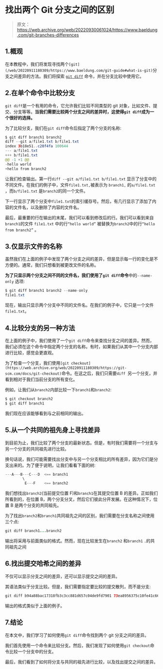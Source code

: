 # 找出两个 Git 分支之间的区别

> 原文：<https://web.archive.org/web/20220930061024/https://www.baeldung.com/git-branches-differences>

## 1.概观

在本教程中，我们将发现寻找两个`[git](/web/20220911180309/https://www.baeldung.com/git-guide#what-is-git)`分支之间差异的方法。我们将探索 [`git diff`](https://web.archive.org/web/20220911180309/https://git-scm.com/docs/git-diff) 命令，并在分支比较中使用它。

## 2.在单个命令中比较分支

`git diff`是一个有用的命令，它允许我们比较不同类型的 git 对象，比如文件、提交、分支等等。**当我们需要比较两个分支之间的差异时，这使得`git diff`成为一个很好的选择。**

为了比较分支，我们在`git diff`命令后指定了两个分支的名称:

```java
$ git diff branch1 branch2 
diff --git a/file1.txt b/file1.txt
index 3b18e51..c28f4fa 100644
--- a/file1.txt
+++ b/file1.txt
@@ -1 +1 @@
-hello world
+hello from branch2
```

让我们检查输出。第一行`diff ‐‐git a/file1.txt b/file1.txt` 显示了分支中的不同文件。在我们的例子中，文件`file1.txt,`被表示为 `branch1,` 的`a/file1.txt` ，而`b/file1.txt` 是`branch2`的同一个文件。

下一行显示了两个分支中`file1.txt`的索引缓存号。然后，有几行显示了添加了内容的文件名，以及删除了内容的文件名。

最后，最重要的行在输出的末尾，我们可以看到修改后的行。我们可以看到来自`branch1`的文件 `file1.txt` 中的行`“hello world”` 被替换为`branch2`中的行`“hello from branch2”` 。

## 3.仅显示文件的名称

虽然我们在上面的例子中发现了两个分支之间的差异，但是显示每一行的变化是不方便的。通常，我们只想看到被更改文件的名称。

**为了只显示两个分支之间不同的文件名，我们使用了`git diff`命令**中的`‐‐name-only` 选项:

```java
$ git diff branch1 branch2 --name-only
file1.txt
```

现在，输出只显示两个分支中不同的文件名。在我们的例子中，它只是一个文件`file1.txt`。

## 4.比较分支的另一种方法

在上面的例子中，我们使用了一个`git diff`命令来查找分支之间的差异。然而，我们必须在这个命令中指定两个分支的名称。有时，如果我们从其中一个分支内部进行比较，感觉会更直观。

为了检查一个分支，我们使用`[git checkout](https://web.archive.org/web/20220911180309/https://git-scm.com/docs/git-checkout)`命令。在这之后，我们只需要`diff `另一个分支，并看到相对于我们当前分支的所有变化。

例如，让我们从`branch2`内部比较一下`branch1`和`branch2`:

```java
$ git checkout branch2 
$ git diff branch1
```

我们现在应该能够看到与之前相同的输出。

## 5.从一个共同的祖先身上寻找差异

到目前为止，我们比较了两个分支的最新状态。但是，有时我们需要将一个分支与另一个分支的共同祖先进行比较。

换句话说，我们可能需要找出分支中与另一个分支相比的所有差异，因为它们是分支出来的。为了便于说明，让我们看看下面的树:

```java
---A---B---C---D  <== branch1
        \
         E---F    <== branch2
```

我们想找出`branch2`(当前提交位置 F)和`branch1`在其提交位置 B 的差异。正如我们所看到的，在位置 B，两个分支分叉，然后它们彼此分开发展。在这种情况下，位置 B 是两个分支的共同祖先。

为了找出`branch2`和`branch1`共同祖先之间的区别，我们需要在分支名称之间使用三个点:

```java
git diff branch1...branch2
```

输出将采用与前面类似的格式。然而，现在比较发生在`branch2` 和`branch1` `.`的共同祖先之间

## 6.找出提交哈希之间的差异

不仅可以显示分支之间的差异，还可以显示提交之间的差异。

其语法类似于分支比较。但是，我们需要指定要比较的提交散列，而不是分支:

```java
git diff b94a88bac17318fb3c3cc881d657c04de9fd7901 73ea8956375c10fe41c669ba8c6f6f9e01490452
```

输出的格式类似于上面的例子。

## 7.结论

在本文中，我们学习了如何使用`git diff`命令找到两个 git 分支之间的差异。

我们首先使用一个命令来比较分支。然后，我们发现了如何使用`git checkout`命令比较一个分支中的分支。

最后，我们看到了如何将分支与共同的祖先进行比较，以及找出提交之间的差异。